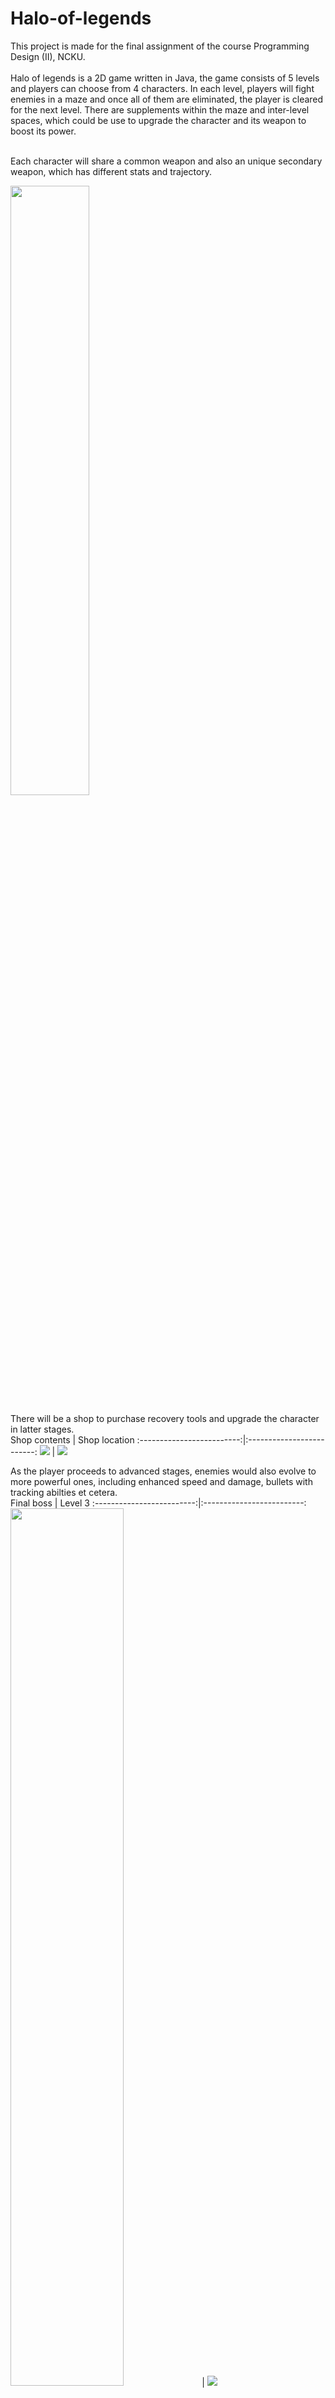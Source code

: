 # Halo-of-legends

This project is made for the final assignment of the course Programming Design (II), NCKU. <br><br>
Halo of legends is a 2D game written in Java, the game consists of 5 levels and players can choose from 4 characters. In each level, players will fight enemies in a maze and once all of them are eliminated, the player is cleared for the next level. There are supplements within the maze and inter-level spaces, which could be use to upgrade the character and its weapon to boost its power.<br><br>

Each character will share a common weapon and also an unique secondary weapon, which has different stats and trajectory.<br>

<img src="https://user-images.githubusercontent.com/71583394/192825250-c4e9e1dc-e319-41cb-b67a-6051c1e04ac7.jpg" width=50% height=50%>

There will be a shop to purchase recovery tools and upgrade the character in latter stages.<br>
      Shop contents        |  Shop location
:-------------------------:|:-------------------------:
<img src="https://user-images.githubusercontent.com/71583394/192958137-7c3c3448-45b4-4bf9-bec2-b372a0cd5531.png"> | <img src="https://user-images.githubusercontent.com/71583394/192958145-9e7f9939-0db0-4435-9357-2db8d7b363b4.png">


As the player proceeds to advanced stages, enemies would also evolve to more powerful ones, including enhanced speed and damage, bullets with tracking abilties et cetera.<br>
      Final boss           |  Level 3
:-------------------------:|:-------------------------:
<img src="https://user-images.githubusercontent.com/71583394/192957296-d1a293a9-ecdc-4cf4-b6dd-52b2658b6fdc.gif" width=60% height=60%> | <img src="https://user-images.githubusercontent.com/71583394/192962952-669d24cf-0519-4ebd-bebd-9beef93ceb47.gif">
